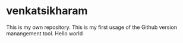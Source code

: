 # venkatsikharam
This is my own repository.
This is my first usage of the Github version manangement tool.
Hello world
